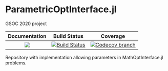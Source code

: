 # ParametricOptInterface.jl
GSOC 2020 project


| **Documentation** | **Build Status** | **Coverage** |
|:-----------------:|:-----------------:|:-----------------:|
| [![][docs-dev-img]][docs-dev-url]| [![Build Status][build-img]][build-url] | [![Codecov branch][codecov-img]][codecov-url]|

[build-img]: https://travis-ci.com/jump-dev/ParametricOptInterface.jl.svg?branch=master
[build-url]: https://travis-ci.com/jump-dev/ParametricOptInterface

[codecov-img]: http://codecov.io/github/jump-dev/ParametricOptInterface.jl/coverage.svg?branch=master
[codecov-url]: http://codecov.io/github/jump-dev/ParametricOptInterface.jl?branch=master

[docs-dev-img]: https://img.shields.io/badge/docs-dev-blue.svg
[docs-dev-url]: http://jump.dev/ParametricOptInterface.jl/dev/


Repository with implementation allowing parameters in MathOptInterface.jl problems.


